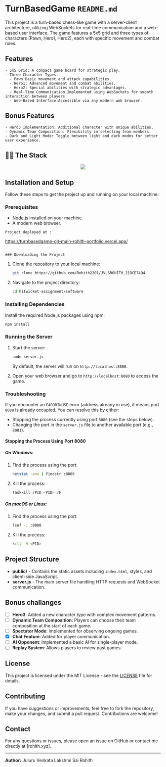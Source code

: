 # TurnBasedGame `README.md` 



This project is a turn-based chess-like game with a server-client architecture, utilizing WebSockets for real-time communication and a web-based user interface. The game features a 5x5 grid and three types of characters (Pawn, Hero1, Hero2), each with specific movement and combat rules.


## Features
```
- 5x5 Grid: A compact game board for strategic play.
- Three Character Types: 
  - Pawn:Basic movement and attack capabilities.
  - Hero1: Advanced movement and combat abilities.
  - Hero2: Special abilities with strategic advantages.
  - Real-Time Communication:Implemented using WebSockets for smooth interaction between players.
  - Web-Based Interface:Accessible via any modern web browser.
```
## Bonus Features
```
- Hero3 Implementation: Additional character with unique abilities.
- Dynamic Team Composition: Flexibility in selecting team members.
- Dark and Light Mode: Toggle between light and dark modes for better user experience.
```

## 👨‍💻 The Stack
<div align="center">
<img src= "https://tech-orbit.wontory.dev/api?title=TurnBased%20Game&tech=HTML5,JSON,Node.js,npm,Git,Vercel,Docker&size=800&duration=25">
</div>

## Installation and Setup

Follow these steps to get the project up and running on your local machine:

### Prerequisites

- [Node.js](https://nodejs.org/) installed on your machine.
- A modern web browser.
```
Project deployed at :
```
https://turnbasedgame-git-main-rohith-portfolio.vercel.app/
```

### Downloading the Project
```
1. Clone the repository to your local machine:
   ```bash
   git clone https://github.com/Rohith2201/JVLSROHITH_21BCE7494
   ```

2. Navigate to the project directory:
   ```bash
   cd hitwicket-assignment/software
   ```

### Installing Dependencies

Install the required Node.js packages using npm:

```bash
npm install
```

### Running the Server

1. Start the server:
   ```bash
   node server.js
   ```

   By default, the server will run on `http://localhost:8080`.

2. Open your web browser and go to `http://localhost:8080` to access the game.

### Troubleshooting

If you encounter an `EADDRINUSE` error (address already in use), it means port `8080` is already occupied. You can resolve this by either:

- Stopping the process currently using port `8080` (see the steps below).
- Changing the port in the `server.js` file to another available port (e.g., `8081`).

#### Stopping the Process Using Port 8080

##### On Windows:

1. Find the process using the port:
   ```bash
   netstat -ano | findstr :8080
   ```
2. Kill the process:
   ```bash
   taskkill /PID <PID> /F
   ```

##### On macOS or Linux:

1. Find the process using the port:
   ```bash
   lsof -i :8080
   ```
2. Kill the process:
   ```bash
   kill -9 <PID>
   ```

## Project Structure

- **public/** - Contains the static assets including `index.html`, styles, and client-side JavaScript.
- **server.js** - The main server file handling HTTP requests and WebSocket communication.

## Bonus challanges
- [ ] **Hero3**: Added a new character type with complex movement patterns.
- [ ] **Dynamic Team Composition**: Players can choose their team composition at the start of each game.
- [ ] **Spectator Mode**: Implemented for observing ongoing games.
- [x] **Chat Feature**: Added for player communication.
- [ ] **AI Opponent**: Implemented a basic AI for single-player mode.
- [ ] **Replay System**: Allows players to review past games.

## License

This project is licensed under the MIT License - see the [LICENSE](LICENSE) file for details.

## Contributing

If you have suggestions or improvements, feel free to fork the repository, make your changes, and submit a pull request. Contributions are welcome!

## Contact

For any questions or issues, please open an issue on GitHub or contact me directly at [rohith.xyz].

---

**Author:** Juluru Venkata Lakshmi Sai Rohith
